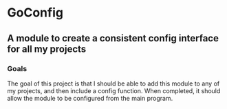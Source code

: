 # GoConfig
## A module to create a consistent config interface for all my projects

### Goals
The goal of this project is that I should be able to add this module to any of
my projects, and then include a config function.  When completed, it should 
allow the module to be configured from the main program.

